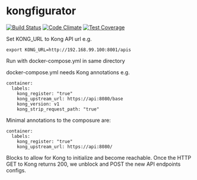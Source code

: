 # kongfigurator

[![Build Status](https://travis-ci.org/johnpeterharvey/kongfigurator.svg?branch=master)](https://travis-ci.org/johnpeterharvey/kongfigurator)
[![Code Climate](https://codeclimate.com/github/johnpeterharvey/kongfigurator/badges/gpa.svg)](https://codeclimate.com/github/johnpeterharvey/kongfigurator)
[![Test Coverage](https://codeclimate.com/github/johnpeterharvey/kongfigurator/badges/coverage.svg)](https://codeclimate.com/github/johnpeterharvey/kongfigurator/coverage)

Set KONG_URL to Kong API url e.g.
  
    export KONG_URL=http://192.168.99.100:8001/apis
  
Run with docker-compose.yml in same directory

docker-compose.yml needs Kong annotations e.g.

    container:
      labels:
        kong_register: "true"
        kong_upstream_url: https://api:8080/base
        kong_version: v1
        kong_strip_request_path: "true"


Minimal annotations to the composure are:
  
    container:
      labels:
        kong_register: "true"
        kong_upstream_url: https://api:8080/

Blocks to allow for Kong to initialize and become reachable. Once the HTTP GET to Kong returns 200, we unblock and POST the new API endpoints configs.
